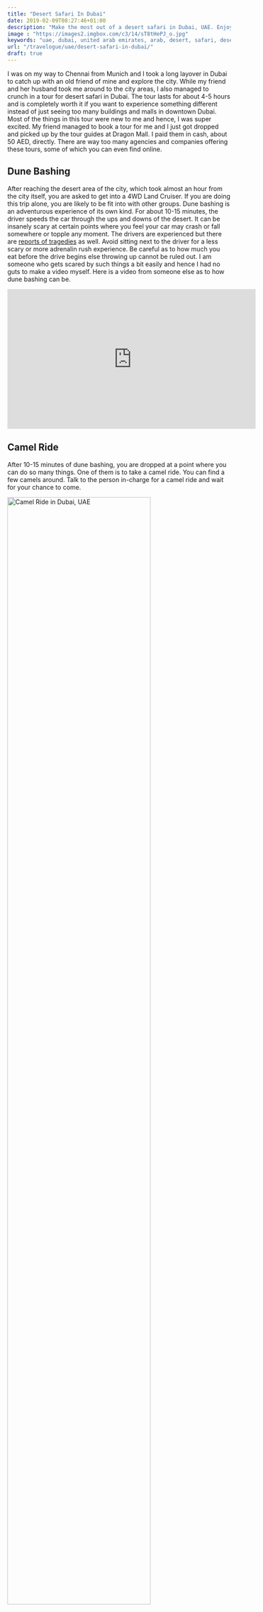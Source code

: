 ```yaml
---
title: "Desert Safari In Dubai"
date: 2019-02-09T08:27:46+01:00
description: "Make the most out of a desert safari in Dubai, UAE. Enjoy traditional dance performances, take pictures in ethnic Arab dress, do sandboarding and much more."
image : "https://images2.imgbox.com/c3/14/sT8tHePJ_o.jpg"
keywords: "uae, dubai, united arab emirates, arab, desert, safari, desert safari"
url: "/travelogue/uae/desert-safari-in-dubai/"
draft: true
---
```


I was on my way to Chennai from Munich and I took a long layover in Dubai to catch up with an old friend of mine and explore the city. While my friend and her husband took me around to the city areas, I also managed to crunch in a tour for desert safari in Dubai. The tour lasts for about 4-5 hours and is completely worth it if you want to experience something different instead of just seeing too many buildings and malls in downtown Dubai. Most of the things in this tour were new to me and hence, I was super excited. My friend managed to book a tour for me and I just got dropped and picked up by the tour guides at Dragon Mall. I paid them in cash, about 50 AED, directly. There are way too many agencies and companies offering these tours, some of which you can even find online.

## Dune Bashing

After reaching the desert area of the city, which took almost an hour from the city itself, you are asked to get into a 4WD Land Cruiser. If you are doing this trip alone, you are likely to be fit into with other groups. Dune bashing is an adventurous experience of its own kind. For about 10-15 minutes, the driver speeds the car through the ups and downs of the desert. It can be insanely scary at certain points where you feel your car may crash or fall somewhere or topple any moment. The drivers are experienced but there are [reports of tragedies](https://www.khaleejtimes.com/nation/general/going-on-a-desert-safari-to-death) as well. Avoid sitting next to the driver for a less scary or more adrenalin rush experience. Be careful as to how much you eat before the drive begins else throwing up cannot be ruled out. I am someone who gets scared by such things a bit easily and hence I had no guts to make a video myself. Here is a video from someone else as to how dune bashing can be.

<iframe width="560" height="315" src="https://www.youtube.com/embed/kPrh-0K07MY" frameborder="0" allow="accelerometer; autoplay; encrypted-media; gyroscope; picture-in-picture" allowfullscreen></iframe>

## Camel Ride

After 10-15 minutes of dune bashing, you are dropped at a point where you can do so many things. One of them is to take a camel ride. You can find a few camels around. Talk to the person in-charge for a camel ride and wait for your chance to come.

<img src = "https://images2.imgbox.com/3b/c2/E9AXVXz5_o.jpg" alt = "Camel Ride in Dubai, UAE" width = "80%">

## Picture With Falcon

The falcon is one of the national symbols of the UAE and is deeply rooted in the Emirati culture. Some tours let you take a picture with the falcon while some say that you may have to pay the person a few extra Dirhams. The man there asked me 20 AED for a picture and 10 AED for the traditional cloth to wear on my head. However, I bargained and closed the deal overall for just 10 AED. Yes, you can negotiate!

<img src = "https://images2.imgbox.com/c8/de/vVEDmxRm_o.jpg" alt = "Picture with Falcon" width = "60%">

## Sunset

You are free to walk around to any part of the desert but the onus is on you to get to your initial point safely. I ventured to walk around aimlessly a bit too far from the crowd to soak into the beauty of desert sunset; something I never witnessed before. It was really beautiful.

<img src = "https://images2.imgbox.com/c3/14/sT8tHePJ_o.jpg" alt = "Sunset in Dubai desert, UAE" width = "80%">

## Ethnic Arab Dress

Another fun thing to do is to try the ethnic Emirati outfit. People got to wear this for free and click some pictures. I managed to take one as well. Yes, I look funny.

<img src = "https://images2.imgbox.com/8d/33/6heJxiqD_o.jpg" alt = "Sunset in Dubai desert, UAE" width = "60%">

## Sandboarding

## Traditional dance performances

## Food

dasdasdasd